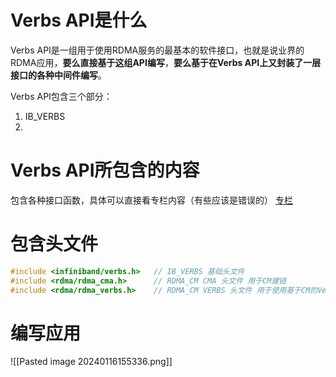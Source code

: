 # Verbs API是什么
Verbs API是一组用于使用RDMA服务的最基本的软件接口，也就是说业界的RDMA应用，**要么直接基于这组API编写**，**要么基于在Verbs API上又封装了一层接口的各种中间件编写**。

Verbs API包含三个部分：
1. IB_VERBS
2. 
# Verbs API所包含的内容
包含各种接口函数，具体可以直接看专栏内容（有些应该是错误的）
[专栏](https://zhuanlan.zhihu.com/p/329198771)

# 包含头文件
```c
#include <infiniband/verbs.h>   // IB_VERBS 基础头文件
#include <rdma/rdma_cma.h>      // RDMA_CM CMA 头文件 用于CM建链
#include <rdma/rdma_verbs.h>    // RDMA_CM VERBS 头文件 用于使用基于CM的Verbs接口
```

# 编写应用
![[Pasted image 20240116155336.png]]
